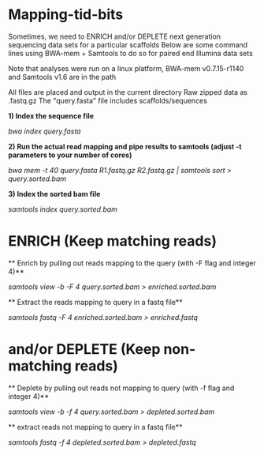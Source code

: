 # Mapping-tid-bits

Sometimes, we need to ENRICH and/or DEPLETE next generation sequencing data sets for a particular scaffolds
Below are some command lines using BWA-mem + Samtools to do so for paired end Illumina data sets

Note that analyses were run on a linux platform, BWA-mem v0.7.15-r1140 and Samtools v1.6 are in the path

All files are placed and output in the current directory
Raw zipped data as .fastq.gz
The "query.fasta" file includes scaffolds/sequences

**1) Index the sequence file**

*bwa index query.fasta*

**2) Run the actual read mapping and pipe results to samtools (adjust -t parameters to your number of cores)**

*bwa mem -t 40 query.fasta R1.fastq.gz R2.fastq.gz | samtools sort > query.sorted.bam*

**3) Index the sorted bam file**

*samtools index query.sorted.bam*

# ENRICH (Keep matching reads)
** Enrich by pulling out reads mapping to the query (with -F flag and integer 4)**

*samtools view -b -F 4 query.sorted.bam > enriched.sorted.bam*

** Extract the reads mapping to query in a fastq file**

*samtools fastq -F 4 enriched.sorted.bam > enriched.fastq*

# and/or DEPLETE (Keep non-matching reads)
** Deplete by pulling out reads not mapping to query (with -f flag and integer 4)**

*samtools view -b -f 4 query.sorted.bam > depleted.sorted.bam*

** extract reads not mapping to query in a fastq file**

*samtools fastq -f 4 depleted.sorted.bam > depleted.fastq*

